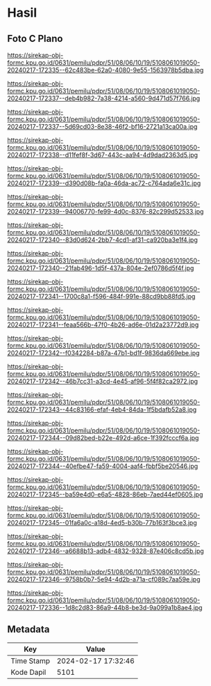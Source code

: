 # Hasil

## Foto C Plano

https://sirekap-obj-formc.kpu.go.id/0631/pemilu/pdpr/51/08/06/10/19/5108061019050-20240217-172335--62c483be-62a0-4080-9e55-1563978b5dba.jpg

https://sirekap-obj-formc.kpu.go.id/0631/pemilu/pdpr/51/08/06/10/19/5108061019050-20240217-172337--deb4b982-7a38-4214-a560-9d471d57f766.jpg

https://sirekap-obj-formc.kpu.go.id/0631/pemilu/pdpr/51/08/06/10/19/5108061019050-20240217-172337--5d69cd03-8e38-46f2-bf16-2721a13ca00a.jpg

https://sirekap-obj-formc.kpu.go.id/0631/pemilu/pdpr/51/08/06/10/19/5108061019050-20240217-172338--d11fef8f-3d67-443c-aa94-4d9dad2363d5.jpg

https://sirekap-obj-formc.kpu.go.id/0631/pemilu/pdpr/51/08/06/10/19/5108061019050-20240217-172339--d390d08b-fa0a-46da-ac72-c764ada6e31c.jpg

https://sirekap-obj-formc.kpu.go.id/0631/pemilu/pdpr/51/08/06/10/19/5108061019050-20240217-172339--94006770-fe99-4d0c-8376-82c299d52533.jpg

https://sirekap-obj-formc.kpu.go.id/0631/pemilu/pdpr/51/08/06/10/19/5108061019050-20240217-172340--83d0d624-2bb7-4cd1-af31-ca920ba3e1f4.jpg

https://sirekap-obj-formc.kpu.go.id/0631/pemilu/pdpr/51/08/06/10/19/5108061019050-20240217-172340--21fab496-1d5f-437a-804e-2ef0786d5f4f.jpg

https://sirekap-obj-formc.kpu.go.id/0631/pemilu/pdpr/51/08/06/10/19/5108061019050-20240217-172341--1700c8a1-f596-484f-991e-88cd9bb88fd5.jpg

https://sirekap-obj-formc.kpu.go.id/0631/pemilu/pdpr/51/08/06/10/19/5108061019050-20240217-172341--feaa566b-47f0-4b26-ad6e-01d2a23772d9.jpg

https://sirekap-obj-formc.kpu.go.id/0631/pemilu/pdpr/51/08/06/10/19/5108061019050-20240217-172342--f0342284-b87a-47b1-bd1f-9836da669ebe.jpg

https://sirekap-obj-formc.kpu.go.id/0631/pemilu/pdpr/51/08/06/10/19/5108061019050-20240217-172342--46b7cc31-a3cd-4e45-af96-5f4f82ca2972.jpg

https://sirekap-obj-formc.kpu.go.id/0631/pemilu/pdpr/51/08/06/10/19/5108061019050-20240217-172343--44c83166-efaf-4eb4-84da-1f5bdafb52a8.jpg

https://sirekap-obj-formc.kpu.go.id/0631/pemilu/pdpr/51/08/06/10/19/5108061019050-20240217-172344--09d82bed-b22e-492d-a6ce-1f392fcccf6a.jpg

https://sirekap-obj-formc.kpu.go.id/0631/pemilu/pdpr/51/08/06/10/19/5108061019050-20240217-172344--40efbe47-fa59-4004-aaf4-fbbf5be20546.jpg

https://sirekap-obj-formc.kpu.go.id/0631/pemilu/pdpr/51/08/06/10/19/5108061019050-20240217-172345--ba59e4d0-e6a5-4828-86eb-7aed44ef0605.jpg

https://sirekap-obj-formc.kpu.go.id/0631/pemilu/pdpr/51/08/06/10/19/5108061019050-20240217-172345--01fa6a0c-a18d-4ed5-b30b-77b163f3bce3.jpg

https://sirekap-obj-formc.kpu.go.id/0631/pemilu/pdpr/51/08/06/10/19/5108061019050-20240217-172346--a6688b13-adb4-4832-9328-87e406c8cd5b.jpg

https://sirekap-obj-formc.kpu.go.id/0631/pemilu/pdpr/51/08/06/10/19/5108061019050-20240217-172346--9758b0b7-5e94-4d2b-a71a-cf089c7aa59e.jpg

https://sirekap-obj-formc.kpu.go.id/0631/pemilu/pdpr/51/08/06/10/19/5108061019050-20240217-172336--1d8c2d83-86a9-44b8-be3d-9a099a1b8ae4.jpg


## Metadata

| Key        | Value               |
| ---------- | ------------------- |
| Time Stamp | 2024-02-17 17:32:46 |
| Kode Dapil | 5101                |



